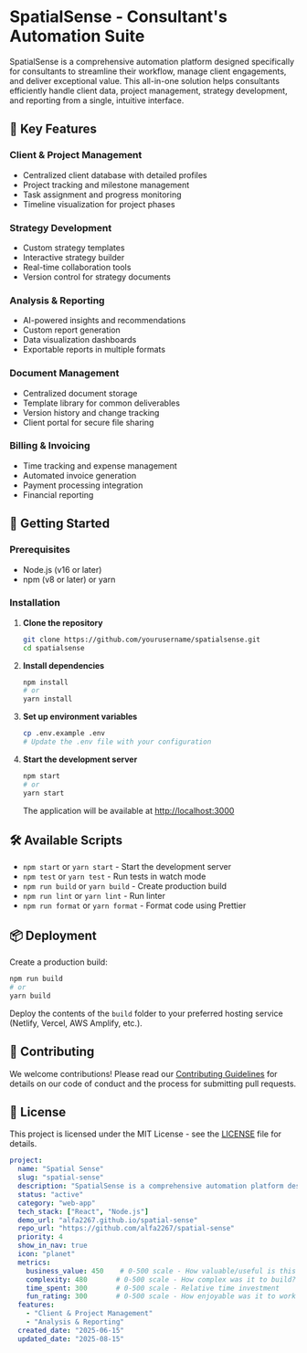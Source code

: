 # SpatialSense - Consultant's Automation Suite

SpatialSense is a comprehensive automation platform designed specifically for consultants to streamline their workflow, manage client engagements, and deliver exceptional value. This all-in-one solution helps consultants efficiently handle client data, project management, strategy development, and reporting from a single, intuitive interface.

## 🌟 Key Features

### Client & Project Management
- Centralized client database with detailed profiles
- Project tracking and milestone management
- Task assignment and progress monitoring
- Timeline visualization for project phases

### Strategy Development
- Custom strategy templates
- Interactive strategy builder
- Real-time collaboration tools
- Version control for strategy documents

### Analysis & Reporting
- AI-powered insights and recommendations
- Custom report generation
- Data visualization dashboards
- Exportable reports in multiple formats

### Document Management
- Centralized document storage
- Template library for common deliverables
- Version history and change tracking
- Client portal for secure file sharing

### Billing & Invoicing
- Time tracking and expense management
- Automated invoice generation
- Payment processing integration
- Financial reporting

## 🚀 Getting Started

### Prerequisites
- Node.js (v16 or later)
- npm (v8 or later) or yarn

### Installation

1. **Clone the repository**
   ```bash
   git clone https://github.com/yourusername/spatialsense.git
   cd spatialsense
   ```

2. **Install dependencies**
   ```bash
   npm install
   # or
   yarn install
   ```

3. **Set up environment variables**
   ```bash
   cp .env.example .env
   # Update the .env file with your configuration
   ```

4. **Start the development server**
   ```bash
   npm start
   # or
   yarn start
   ```
   The application will be available at [http://localhost:3000](http://localhost:3000)

## 🛠 Available Scripts

- `npm start` or `yarn start` - Start the development server
- `npm test` or `yarn test` - Run tests in watch mode
- `npm run build` or `yarn build` - Create production build
- `npm run lint` or `yarn lint` - Run linter
- `npm run format` or `yarn format` - Format code using Prettier

## 📦 Deployment

Create a production build:
```bash
npm run build
# or
yarn build
```

Deploy the contents of the `build` folder to your preferred hosting service (Netlify, Vercel, AWS Amplify, etc.).

## 🤝 Contributing

We welcome contributions! Please read our [Contributing Guidelines](CONTRIBUTING.md) for details on our code of conduct and the process for submitting pull requests.

## 📄 License

This project is licensed under the MIT License - see the [LICENSE](LICENSE) file for details.


<!-- PROJECT-META-START -->
```yaml
project:
  name: "Spatial Sense"
  slug: "spatial-sense"
  description: "SpatialSense is a comprehensive automation platform designed specifically for consultants to streamline their workflow, manage client engagements, and deliver exceptional value. This all-in-one solution helps consultants efficiently handle client data, project management, strategy development, and reporting from a single, intuitive interface"
  status: "active"
  category: "web-app"
  tech_stack: ["React", "Node.js"]
  demo_url: "alfa2267.github.io/spatial-sense"
  repo_url: "https://github.com/alfa2267/spatial-sense"
  priority: 4
  show_in_nav: true
  icon: "planet"
  metrics:
    business_value: 450    # 0-500 scale - How valuable/useful is this project?
    complexity: 480       # 0-500 scale - How complex was it to build?
    time_spent: 300       # 0-500 scale - Relative time investment
    fun_rating: 300       # 0-500 scale - How enjoyable was it to work on?
  features:
    - "Client & Project Management"
    - "Analysis & Reporting"
  created_date: "2025-06-15"
  updated_date: "2025-08-15"
```
<!-- PROJECT-META-END -->
